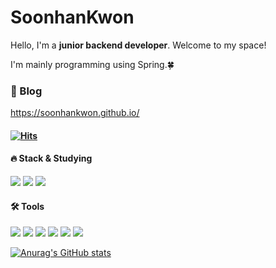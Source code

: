 # SoonhanKwon
Hello, I'm a **junior backend developer**. Welcome to my space!

I'm mainly programming using Spring.🍀

### 📝&nbsp;Blog

https://soonhankwon.github.io/

#### [![Hits](https://hits.seeyoufarm.com/api/count/incr/badge.svg?url=https%3A%2F%2Fgithub.com%2Fsoonhankwon&count_bg=%23000000&title_bg=%23000000&icon=github.svg&icon_color=%23FFFFFF&title=GitHub&edge_flat=false)](https://hits.seeyoufarm.com)
#### 🔥&nbsp;Stack & Studying
<img src="https://img.shields.io/badge/Spring-6DB33F?style=flat-square&logo=spring&logoColor=white"/>&nbsp;<img src="https://img.shields.io/badge/Java-071D49?style=flat-square&logo=java&logoColor=white"/>&nbsp;<img src="https://img.shields.io/badge/MySQL-4479A1?style=flat-square&logo=mysql&logoColor=white"/>&nbsp;
#### 🛠&nbsp;Tools
<img src="https://img.shields.io/badge/Intellij-000000?style=flat-square&logo=intellijidea&logoColor=white"/>&nbsp;<img src="https://img.shields.io/badge/GitHub-181717?style=flat-square&logo=github&logoColor=white"/>&nbsp;<img src="https://img.shields.io/badge/Amazon S3-569A31?style=flat-square&logo=amazons3&logoColor=white"/>&nbsp;<img src="https://img.shields.io/badge/Amazon EC2-FF9900?style=flat-square&logo=amazonec2&logoColor=white"/>&nbsp;<img src="https://img.shields.io/badge/Eclipse IDE-Eclipse IDE?style=flat-square&logo=eclipseIde&logoColor=white"/>&nbsp;<img src="https://img.shields.io/badge/VSCode-007ACC?style=flat-square&logo=visualstudiocode&logoColor=white"/>&nbsp;

[![Anurag's GitHub stats](https://github-readme-stats.vercel.app/api?username=깃허브아이디)](https://github.com/soonhankwon/github-readme-stats)
